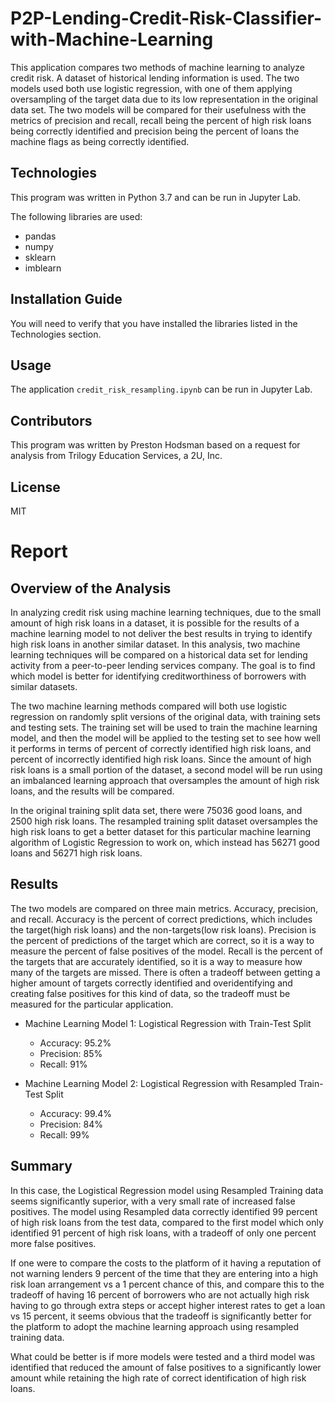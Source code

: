 # P2P-Lending-Credit-Risk-Classifier-with-Machine-Learning

This application compares two methods of machine learning to analyze credit risk. A dataset of historical lending information is used. The two models used both use logistic regression, with one of them applying oversampling of the target data due to its low representation in the original data set. The two models will be compared for their usefulness with the metrics of precision and recall, recall being the percent of high risk loans being correctly identified and precision being the percent of loans the machine flags as being correctly identified.

## Technologies

This program was written in Python 3.7 and can be run in Jupyter Lab.

The following libraries are used:

- pandas
- numpy
- sklearn
- imblearn

## Installation Guide

You will need to verify that you have installed the libraries listed in the Technologies section.

## Usage

The application `credit_risk_resampling.ipynb` can be run in Jupyter Lab. 

## Contributors
This program was written by Preston Hodsman based on a request for analysis from Trilogy Education Services, a 2U, Inc.

## License
MIT

# Report

## Overview of the Analysis

In analyzing credit risk using machine learning techniques, due to the small amount of high risk loans in a dataset, it is possible for the results of a machine learning model to not deliver the best results in trying to identify high risk loans in another similar dataset. In this analysis, two machine learning techniques will be compared on a historical data set for lending activity from a peer-to-peer lending services company. The goal is to find which model is better for identifying creditworthiness of borrowers with similar datasets.

The two machine learning methods compared will both use logistic regression on randomly split versions of the original data, with training sets and testing sets. The training set will be used to train the machine learning model, and then the model will be applied to the testing set to see how well it performs in terms of percent of correctly identified high risk loans, and percent of incorrectly identified high risk loans. Since the amount of high risk loans is a small portion of the dataset, a second model will be run using an imbalanced learning approach that oversamples the amount of high risk loans, and the results will be compared.

In the original training split data set, there were 75036 good loans, and 2500 high risk loans. The resampled training split dataset oversamples the high risk loans to get a better dataset for this particular machine learning algorithm of Logistic Regression to work on, which instead has 56271 good loans and 56271 high risk loans.

## Results

The two models are compared on three main metrics. Accuracy, precision, and recall. Accuracy is the percent of correct predictions, which includes the target(high risk loans) and the non-targets(low risk loans). Precision is the percent of predictions of the target which are correct, so it is a way to measure the percent of false positives of the model. Recall is the percent of the targets that are accurately identified, so it is a way to measure how many of the targets are missed. There is often a tradeoff between getting a higher amount of targets correctly identified and overidentifying and creating false positives for this kind of data, so the tradeoff must be measured for the particular application.

- Machine Learning Model 1: Logistical Regression with Train-Test Split
  - Accuracy: 95.2%
  - Precision: 85%
  - Recall: 91%

- Machine Learning Model 2: Logistical Regression with Resampled Train-Test Split
  - Accuracy: 99.4%
  - Precision: 84%
  - Recall: 99%

## Summary

In this case, the Logistical Regression model using Resampled Training data seems significantly superior, with a very small rate of increased false positives. The model using Resampled data correctly identified 99 percent of high risk loans from the test data, compared to the first model which only identified 91 percent of high risk loans, with a tradeoff of only one percent more false positives. 

If one were to compare the costs to the platform of it having a reputation of not warning lenders 9 percent of the time that they are entering into a high risk loan arrangement vs a 1 percent chance of this, and compare this to the tradeoff of having 16 percent of borrowers who are not actually high risk having to go through extra steps or accept higher interest rates to get a loan vs 15 percent, it seems obvious that the tradeoff is significantly better for the platform to adopt the machine learning approach using resampled training data.

What could be better is if more models were tested and a third model was identified that reduced the amount of false positives to a significantly lower amount while retaining the high rate of correct identification of high risk loans.
